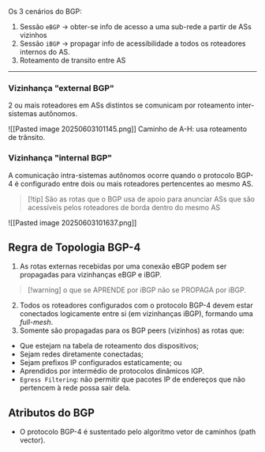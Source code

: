 Os 3 cenários do BGP:
1. Sessão `eBGP` -> obter-se info de acesso a uma sub-rede a partir de ASs vizinhos
2. Sessão `iBGP` -> propagar info de acessibilidade a todos os roteadores internos do AS.
3. Roteamento de transito entre AS

---
### Vizinhança "external BGP"
2 ou mais roteadores em ASs distintos se comunicam por roteamento inter-sistemas autônomos.

![[Pasted image 20250603101145.png]]
Caminho de A-H: usa roteamento de trânsito.

### Vizinhança "internal BGP"
A comunicação intra-sistemas autônomos ocorre quando o protocolo BGP-4 é configurado entre dois ou mais roteadores pertencentes ao mesmo AS. 

> [!tip] São as rotas que o BGP usa de apoio para anunciar ASs que são acessíveis pelos roteadores de borda dentro do mesmo AS

![[Pasted image 20250603101637.png]]

## Regra de Topologia BGP-4
1. As rotas externas recebidas por uma conexão eBGP podem ser propagadas para vizinhanças eBGP e iBGP.

> [!warning] o que se APRENDE por iBGP não se PROPAGA por iBGP.

2. Todos os roteadores configurados com o protocolo BGP-4 devem estar conectados logicamente entre si (em vizinhanças iBGP), formando uma *full-mesh*.
3. Somente são propagadas para os BGP peers (vizinhos) as rotas que:
- Que estejam na tabela de roteamento dos dispositivos;
- Sejam redes diretamente conectadas;
- Sejam prefixos IP configurados estaticamente; ou
- Aprendidos por intermédio de protocolos dinâmicos IGP. 
- `Egress Filtering`: não permitir que pacotes IP de endereços que não pertencem à
rede possa sair dela.

## Atributos do BGP
- O protocolo BGP-4 é sustentado pelo algoritmo vetor de caminhos (path vector). 
